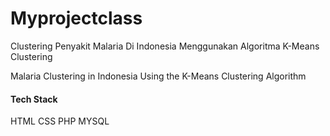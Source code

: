 # Myprojectclass
Clustering Penyakit Malaria Di Indonesia Menggunakan Algoritma K-Means Clustering

Malaria Clustering in Indonesia Using the K-Means Clustering Algorithm

#### Tech Stack
HTML CSS PHP MYSQL
